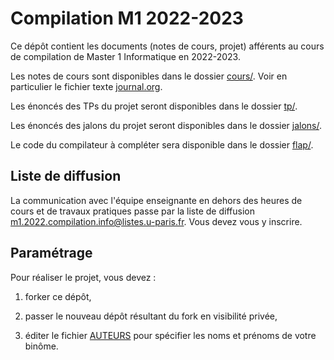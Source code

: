 # Compilation M1 2022-2023

Ce dépôt contient les documents (notes de cours, projet) afférents au cours de
compilation de Master 1 Informatique en 2022-2023.

Les notes de cours sont disponibles dans le dossier [cours/](cours/). Voir en
particulier le fichier texte [journal.org](cours/journal.org).

Les énoncés des TPs du projet seront disponibles dans le dossier [tp/](tp/).

Les énoncés des jalons du projet seront disponibles dans le dossier
[jalons/](jalons/).

Le code du compilateur à compléter sera disponible dans le dossier
[flap/](flap/).

## Liste de diffusion

La communication avec l'équipe enseignante en dehors des heures de cours et de
travaux pratiques passe par la liste de diffusion
[m1.2022.compilation.info@listes.u-paris.fr](https://listes.u-paris.fr/wws/info/m1.2022.compilation.info). Vous
devez vous y inscrire.

## Paramétrage

Pour réaliser le projet, vous devez :

1. forker ce dépôt,

2. passer le nouveau dépôt résultant du fork en visibilité privée,

3. éditer le fichier [AUTEURS](flap/AUTEURS) pour spécifier les noms et prénoms
   de votre binôme.
